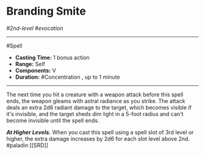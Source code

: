 # Branding Smite
*#2nd-level #evocation*
___ 
#Spell
- **Casting Time:** 1 bonus action
- **Range:** Self
- **Components:** V
- **Duration:** #Concentration , up to 1 minute
---
The next time you hit a creature with a weapon attack before this spell ends, the weapon gleams with astral radiance as you strike. The attack deals an extra 2d6 radiant damage to the target, which becomes visible if it's invisible, and the target sheds dim light in a 5-foot radius and can't become invisible until the spell ends.

***At Higher Levels.*** When you cast this spell using a spell slot of 3rd level or higher, the extra damage increases by 2d6 for each slot level above 2nd.
#paladin
[[SRD]]